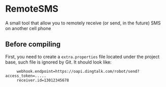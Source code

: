 # RemoteSMS
A small tool that allow you to remotely receive (or send, in the future) SMS on another cell phone


## Before compiling
First, you need to create a `extra.properties` file located under the project base, such file is ignored by Git.
It should look like:

   ```
        webhook.endpoint=https://oapi.dingtalk.com/robot/send?access_token=.....
        receiver.id=13012345678
   ```